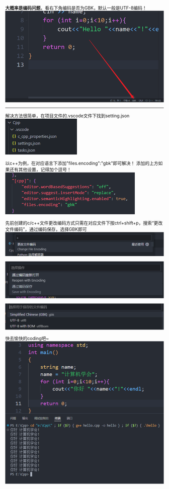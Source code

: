 **大概率是编码问题**，看右下角编码是否为GBK，默认一般是UTF-8编码！
![image.png](./c++中文乱码解决.assert/1726918990164-e4d7b886-3564-4ccd-bc99-7a58e172e0c4.png)


---
解决方法很简单，在项目文件的.vscode文件下找到setting.json
![image.png](./c++中文乱码解决.assert/1726919460488-5499bbec-2148-46ed-8c7a-80cb7189480d.png)

以c++为例，在对应语言下添加"files.encoding":"gbk"即可解决！
添加的上方如果还有其他设置，记得加个逗号！
![image.png](./c++中文乱码解决.assert/1726919666670-0e90f0be-7e7d-4f23-b908-85b25059ef96.png)

先前创建的c/c++文件更改编码方式只需在对应文件下按ctrl+shift+p，搜索“更改文件编码”，通过编码保存，选择GBK即可
![image.png](./c++中文乱码解决.assert/1726919760691-da251848-1fb3-4fd9-9ba7-ca22a3be6f37.png)

![image.png](./c++中文乱码解决.assert/1726919783891-ceb34fea-370d-4866-bf05-1f14a7dc72e3.png)

![image.png](./c++中文乱码解决.assert/1726919807613-e9bb3185-92ad-4509-843c-cde02a92864f.png)

快去愉快的coding吧~
![image.png](./c++中文乱码解决.assert/1726919969143-be582482-ca9a-4be9-914e-c110c8df3278.png)



